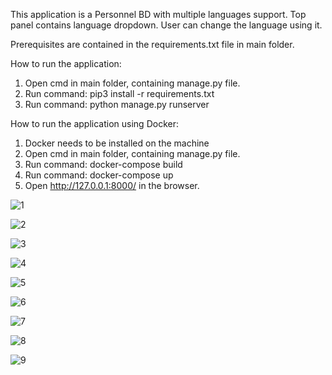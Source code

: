 This application is a Personnel BD with multiple languages support. Top panel contains language dropdown. User can change the language using it.

Prerequisites are contained in the requirements.txt file in main folder.

How to run the application:
1. Open cmd in main folder, containing manage.py file.
2. Run command: pip3 install -r requirements.txt
3. Run command: python manage.py runserver

How to run the application using Docker:
1. Docker needs to be installed on the machine
2. Open cmd in main folder, containing manage.py file.
3. Run command: docker-compose build
4. Run command: docker-compose up
5. Open http://127.0.0.1:8000/ in the browser.







![1](https://github.com/user-attachments/assets/8e816396-bfea-4f16-b2a5-e120578a6bca)







![2](https://github.com/user-attachments/assets/6d942397-20d6-41e9-b289-fe41dcc876a8)






![3](https://github.com/user-attachments/assets/f4dedb60-4541-41e7-a957-e73620d1bab5)







![4](https://github.com/user-attachments/assets/e86334a5-db18-443b-b7ae-1e5baa7eb253)





![5](https://github.com/user-attachments/assets/98de4a82-c7af-404a-8a78-856ea8da4f18)







![6](https://github.com/user-attachments/assets/7a6f88e6-1d4f-4345-b54c-9980c7f3cb8b)








![7](https://github.com/user-attachments/assets/ec776aae-1c75-47e4-b461-ee2bbeb19bf9)








![8](https://github.com/user-attachments/assets/51be9e2a-2a4c-4cb1-a2f8-48099e553dee)







![9](https://github.com/user-attachments/assets/528ddca7-3d68-4797-a176-dfe934b0c85e)


